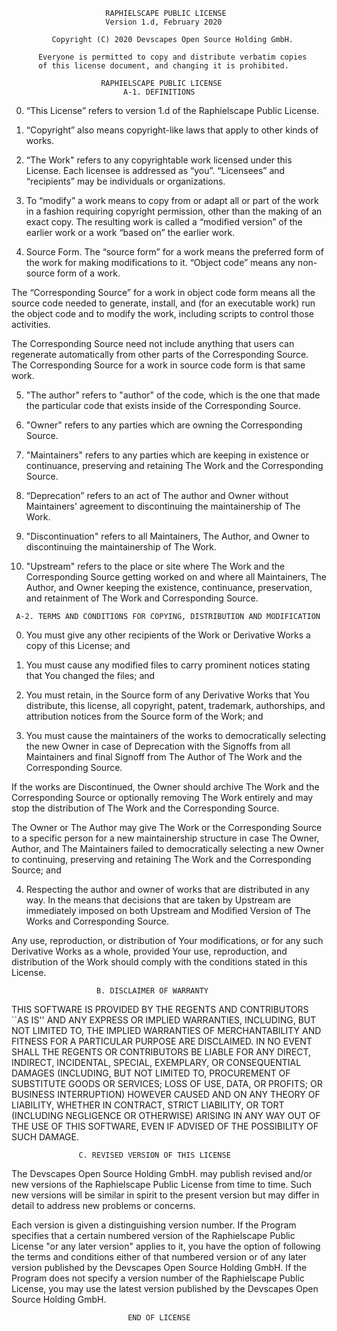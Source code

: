                          RAPHIELSCAPE PUBLIC LICENSE
                         Version 1.d, February 2020

             Copyright (C) 2020 Devscapes Open Source Holding GmbH.

          Everyone is permitted to copy and distribute verbatim copies
          of this license document, and changing it is prohibited.

                        RAPHIELSCAPE PUBLIC LICENSE
                             A-1. DEFINITIONS

  0. “This License” refers to version 1.d of the Raphielscape Public License.

  1. “Copyright” also means copyright-like laws that apply to other kinds of works.

  2. “The Work" refers to any copyrightable work licensed under this License.
Each licensee is addressed as “you”. “Licensees” and “recipients” may be
individuals or organizations.

  3. To “modify” a work means to copy from or adapt all or part of the work
in a fashion requiring copyright permission, other than the making of
an exact copy. The resulting work is called a “modified version” of
the earlier work or a work “based on” the earlier work.

  4. Source Form. The “source form” for a work means the preferred form
of the work for making modifications to it. “Object code” means any
non-source form of a work.

  The “Corresponding Source” for a work in object code form means all
the source code needed to generate, install, and (for an executable work)
run the object code and to modify the work, including scripts to control
those activities.

  The Corresponding Source need not include anything that users can
regenerate automatically from other parts of the Corresponding Source.
The Corresponding Source for a work in source code form is that same work.

  5. "The author" refers to "author" of the code, which is the one that made
the particular code that exists inside of the Corresponding Source.

  6. "Owner" refers to any parties which are owning the Corresponding Source.

  7. "Maintainers" refers to any parties which are keeping in existence or
continuance, preserving and retaining The Work and the Corresponding Source.

  8. “Deprecation” refers to an act of The author and Owner without Maintainers'
agreement to discontinuing the maintainership of The Work.

  9. "Discontinuation" refers to all Maintainers, The Author, and Owner to
discontinuing the maintainership of The Work.

  10.  "Upstream" refers to the place or site where The Work and the
Corresponding Source getting worked on and where all Maintainers,
The Author, and Owner keeping the existence, continuance, preservation,
and retainment of The Work and Corresponding Source.

     A-2. TERMS AND CONDITIONS FOR COPYING, DISTRIBUTION AND MODIFICATION

  0. You must give any other recipients of the Work or Derivative
Works a copy of this License; and

  1. You must cause any modified files to carry prominent notices
stating that You changed the files; and

  2. You must retain, in the Source form of any Derivative Works
that You distribute, this license, all copyright, patent, trademark,
authorships, and attribution notices from the Source form of the Work; and

  3. You must cause the maintainers of the works to democratically
selecting the new Owner in case of Deprecation with the Signoffs from
all Maintainers and final Signoff from The Author of The Work and the
Corresponding Source.

  If the works are Discontinued, the Owner should archive The Work and
the Corresponding Source or optionally removing The Work entirely and
may stop the distribution of The Work and the Corresponding Source.

  The Owner or The Author may give The Work or the Corresponding Source
to a specific person for a new maintainership structure in case
The Owner, Author, and The Maintainers failed to democratically
selecting a new Owner to continuing, preserving and retaining
The Work and the Corresponding Source; and

  4. Respecting the author and owner of works that are distributed in
any way. In the means that decisions that are taken by Upstream are
immediately imposed on both Upstream and Modified Version of
The Works and Corresponding Source.

  Any use, reproduction, or distribution of Your modifications, or
for any such Derivative Works as a whole, provided Your use, reproduction,
and distribution of the Work should comply with the conditions stated in
this License.

                       B. DISCLAIMER OF WARRANTY

  THIS SOFTWARE IS PROVIDED BY THE REGENTS AND CONTRIBUTORS ``AS IS''
AND ANY EXPRESS OR IMPLIED WARRANTIES, INCLUDING, BUT NOT LIMITED TO, THE
IMPLIED WARRANTIES OF MERCHANTABILITY AND FITNESS FOR A PARTICULAR PURPOSE
ARE DISCLAIMED. IN NO EVENT SHALL THE REGENTS OR CONTRIBUTORS BE LIABLE FOR
ANY DIRECT, INDIRECT, INCIDENTAL, SPECIAL, EXEMPLARY, OR CONSEQUENTIAL DAMAGES
(INCLUDING, BUT NOT LIMITED TO, PROCUREMENT OF SUBSTITUTE GOODS OR SERVICES;
LOSS OF USE, DATA, OR PROFITS; OR BUSINESS INTERRUPTION) HOWEVER CAUSED AND
ON ANY THEORY OF LIABILITY, WHETHER IN CONTRACT, STRICT LIABILITY, OR TORT
(INCLUDING NEGLIGENCE OR OTHERWISE) ARISING IN ANY WAY OUT OF THE USE OF
THIS SOFTWARE, EVEN IF ADVISED OF THE POSSIBILITY OF SUCH DAMAGE.


                   C. REVISED VERSION OF THIS LICENSE

  The Devscapes Open Source Holding GmbH. may publish revised and/or new versions
of the Raphielscape Public License from time to time. Such new versions will be
similar in spirit to the present version but may differ in detail to address new
problems or concerns.

  Each version is given a distinguishing version number. If the Program specifies
that a certain numbered version of the Raphielscape Public License
"or any later version" applies to it, you have the option of following the terms
and conditions either of that numbered version or of any later version published
by the Devscapes Open Source Holding GmbH. If the Program does not specify a
version number of the Raphielscape Public License, you may use the latest version
published by the Devscapes Open Source Holding GmbH.

                              END OF LICENSE
